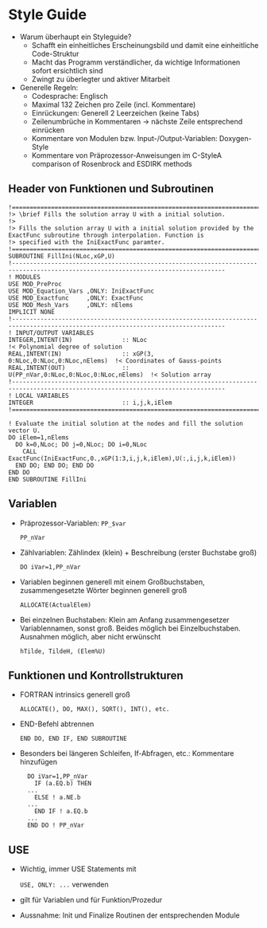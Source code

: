 # Style Guide

* Warum überhaupt ein Styleguide?
    * Schafft ein einheitliches Erscheinungsbild und damit eine einheitliche Code-Struktur
    * Macht das Programm verständlicher, da wichtige Informationen sofort ersichtlich sind
    * Zwingt zu überlegter und aktiver Mitarbeit
* Generelle Regeln:
    * Codesprache: Englisch
    * Maximal 132 Zeichen pro Zeile (incl. Kommentare)
    * Einrückungen: Generell 2 Leerzeichen (keine Tabs)
    * Zeilenumbrüche in Kommentaren -> nächste Zeile entsprechend einrücken
    * Kommentare von Modulen bzw. Input-/Output-Variablen: Doxygen-Style
    * Kommentare von Präprozessor-Anweisungen im C-StyleA comparison of Rosenbrock and ESDIRK methods

## Header von Funktionen und Subroutinen

    !==================================================================================================================================
    !> \brief Fills the solution array U with a initial solution.
    !>
    !> Fills the solution array U with a initial solution provided by the ExactFunc subroutine through interpolation. Function is
    !> specified with the IniExactFunc paramter.
    !==================================================================================================================================
    SUBROUTINE FillIni(NLoc,xGP,U)
    !----------------------------------------------------------------------------------------------------------------------------------
    ! MODULES
    USE MOD_PreProc
    USE MOD_Equation_Vars ,ONLY: IniExactFunc
    USE MOD_Exactfunc     ,ONLY: ExactFunc
    USE MOD_Mesh_Vars     ,ONLY: nElems
    IMPLICIT NONE
    !----------------------------------------------------------------------------------------------------------------------------------
    ! INPUT/OUTPUT VARIABLES
    INTEGER,INTENT(IN)              :: NLoc                                    !< Polynomial degree of solution 
    REAL,INTENT(IN)                 :: xGP(3,    0:NLoc,0:NLoc,0:NLoc,nElems)  !< Coordinates of Gauss-points
    REAL,INTENT(OUT)                :: U(PP_nVar,0:NLoc,0:NLoc,0:NLoc,nElems)  !< Solution array
    !----------------------------------------------------------------------------------------------------------------------------------
    ! LOCAL VARIABLES
    INTEGER                         :: i,j,k,iElem
    !==================================================================================================================================
    
    ! Evaluate the initial solution at the nodes and fill the solution vector U. 
    DO iElem=1,nElems
      DO k=0,NLoc; DO j=0,NLoc; DO i=0,NLoc
        CALL ExactFunc(IniExactFunc,0.,xGP(1:3,i,j,k,iElem),U(:,i,j,k,iElem))
      END DO; END DO; END DO
    END DO
    END SUBROUTINE FillIni

## Variablen

* Präprozessor-Variablen: ```PP_$var```
     ```
     PP_nVar
     ```
     
* Zählvariablen: Zählindex (klein) + Beschreibung (erster Buchstabe groß)
    ```
    DO iVar=1,PP_nVar
    ```
    
* Variablen beginnen generell mit einem Großbuchstaben, zusammengesetzte Wörter beginnen generell groß
    ```
    ALLOCATE(ActualElem)
    ```
    
* Bei einzelnen Buchstaben: Klein am Anfang zusammengesetzer Variablennamen, sonst groß. Beides möglich bei Einzelbuchstaben. Ausnahmen möglich, aber nicht erwünscht
    ```
    hTilde, TildeH, (Elem%U)
    ```



## Funktionen und Kontrollstrukturen
* FORTRAN intrinsics generell groß
    ```
    ALLOCATE(), DO, MAX(), SQRT(), INT(), etc.
    ```
* END-Befehl abtrennen
    ```
    END DO, END IF, END SUBROUTINE
    ```
* Besonders bei längeren Schleifen, If-Abfragen, etc.: Kommentare hinzufügen

    ```
      DO iVar=1,PP_nVar
        IF (a.EQ.b) THEN
      ...
        ELSE ! a.NE.b
      ...
        END IF ! a.EQ.b
      ...
      END DO ! PP_nVar
    ```

## USE
* Wichtig, immer USE Statements mit

    ```USE, ONLY: ...```
    verwenden
* gilt für Variablen und für Funktion/Prozedur
* Aussnahme: Init und Finalize Routinen der entsprechenden Module
